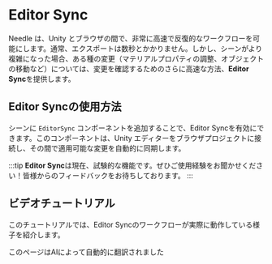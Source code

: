 # Editor Sync

Needle は、Unity とブラウザの間で、非常に高速で反復的なワークフローを可能にします。通常、エクスポートは数秒とかかりません。しかし、シーンがより複雑になった場合、ある種の変更（マテリアルプロパティの調整、オブジェクトの移動など）については、変更を確認するためのさらに高速な方法、**Editor Sync**を提供します。

## Editor Syncの使用方法

シーンに `EditorSync` コンポーネントを追加することで、Editor Syncを有効にできます。このコンポーネントは、Unity エディターをブラウザプロジェクトに接続し、その間で適用可能な変更を自動的に同期します。

:::tip
**Editor Sync**は現在、試験的な機能です。ぜひご使用経験をお聞かせください！皆様からのフィードバックをお待ちしております。
:::

## ビデオチュートリアル

このチュートリアルでは、Editor Syncのワークフローが実際に動作している様子を紹介します。

<video-embed src="https://www.youtube.com/watch?v=gZX_sqrne8U" limit_height />

このページはAIによって自動的に翻訳されました
